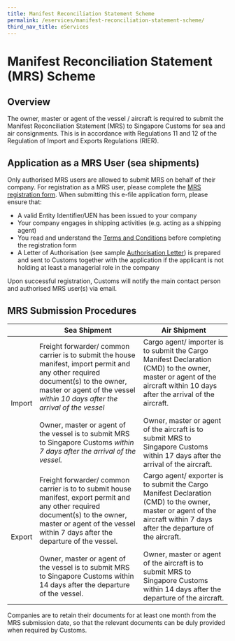 ```yaml
---
title: Manifest Reconciliation Statement Scheme
permalink: /eservices/manifest-reconciliation-statement-scheme/
third_nav_title: eServices
---
```

# Manifest Reconciliation Statement (MRS) Scheme

## Overview

The owner, master or agent of the vessel / aircraft is required to submit the Manifest Reconciliation Statement (MRS) to Singapore Customs for sea and air consignments. This is in accordance with Regulations 11 and 12 of the Regulation of Import and Exports Regulations (RIER).

## Application as a MRS User (sea shipments)

Only authorised MRS users are allowed to submit MRS on behalf of their company. For registration as a MRS user, please complete the  [MRS registration form](https://form.gov.sg/#!/5c9dd6bf5b6b230017d50306). When submitting this e-file application form, please ensure that:  

-   A valid Entity Identifier/UEN has been issued to your company
-   Your company engages in shipping activities (e.g. acting as a shipping agent)
-   You read and understand the  [Terms and Conditions](https://singapore-customs-staging.netlify.app/eservices/5b-manifest-reconciliation-statement-scheme-terms-and-conditions)  before completing the registration form
-   A Letter of Authorisation (see sample  [Authorisation Letter](https://www.customs.gov.sg/-/media/cus/files/eservices/mrs/mrs_letter_of_authorisation_2019.docx?la=en&hash=99D38986555D8727954A2681134A010A14132CBB)) is prepared and sent to Customs together with the application if the applicant is not holding at least a managerial role in the company

Upon successful registration, Customs will notify the main contact person and authorised MRS user(s) via email.

## MRS Submission Procedures

|          | Sea Shipment                                                                                                                                                                                                                                                                                                                                                           |  Air Shipment                                                                                                                                                                                                                                                                                                 |
|----------|------------------------------------------------------------------------------------------------------------------------------------------------------------------------------------------------------------------------------------------------------------------------------------------------------------------------------------------------------------------------|---------------------------------------------------------------------------------------------------------------------------------------------------------------------------------------------------------------------------------------------------------------------------------------------------------------|
| Import   | Freight forwarder/ common carrier is to submit the house manifest, import permit and any other required document(s) to the owner, master or agent of the vessel  _within 10 days after the arrival of the vessel_ <br><br>   Owner, master or agent of the vessel is to submit MRS to Singapore Customs _within 7 days after the arrival of the vessel._ | Cargo agent/ importer is to submit the Cargo Manifest Declaration (CMD) to the owner, master or agent of the aircraft within 10 days after the arrival of the aircraft. <br><br> Owner, master or agent of the aircraft is to submit MRS to Singapore Customs within 17 days after the arrival of the aircraft.    |
|  Export  | Freight forwarder/ common carrier is to to submit house manifest, export permit and any other required document(s) to the owner, master or agent of the vessel within 7 days after the departure of the vessel. <br><br> Owner, master or agent of the vessel is to submit MRS to Singapore Customs within 14 days after the departure of the vessel.  | Cargo agent/ exporter is to submit the Cargo Manifest Declaration (CMD) to the owner, master or agent of the aircraft within 7 days after the departure of the aircraft. <br><br>  Owner, master or agent of the aircraft is to submit MRS to Singapore Customs within 14 days after the departure of the aircraft. |


Companies are to retain their documents for at least one month from the MRS submission date, so that the relevant documents can be duly provided when required by Customs.
